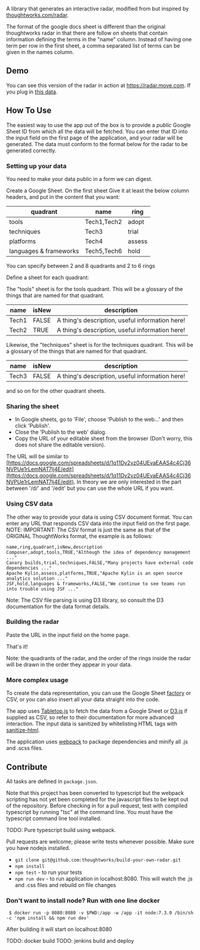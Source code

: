 A library that generates an interactive radar, modified from but inspired by [thoughtworks.com/radar](http://thoughtworks.com/radar).

The format of the google docs sheet is different than the original thoughtworks radar in that there are follow on 
sheets that contain information defining the terms in the "name" column.  Instead of having one term per row
in the first sheet, a comma separated list of terms can be given in the names column. 

## Demo

You can see this version of the radar in action at https://radar.move.com. If you plug in [this data](https://docs.google.com/spreadsheets/d/1q11Dv2vz04UEvaEAAS4c4Cj36NVPUe1rLemNAT7lj4E/edit#gid=2082321659). 

## How To Use

The easiest way to use the app out of the box is to provide a *public* Google Sheet ID from which all the data will be fetched. 
You can enter that ID into the input field on the first page of the application, and your radar will be generated. 
The data must conform to the format below for the radar to be generated correctly.

### Setting up your data

You need to make your data public in a form we can digest.

Create a Google Sheet. On the first sheet Give it at least the below column headers, and put in the content that you want:

| quadrant               | name        | ring     |
|------------------------|-------------|----------|
| tools                  | Tech1,Tech2 | adopt    |
| techniques             | Tech3       | trial    |
| platforms              | Tech4       | assess   |
| languages & frameworks | Tech5,Tech6 | hold     |

You can specify between 2 and 8 quadrants and 2 to 6 rings

Define a sheet for each quadrant:

The "tools" sheet is for the tools quadrant. This will be a glossary of the things that are named for that quadrant.

| name        | isNew    | description
|-------------|----------|-------------------------------------------------|
| Tech1       | FALSE    | A thing's description, useful information here! |
| Tech2       | TRUE     | A thing's description, useful information here! |

Likewise, the "techniques" sheet is for the techniques quadrant. This will be a glossary of the things that are named for that quadrant.

| name        | isNew    | description
|-------------|----------|-------------------------------------------------|
| Tech3       | FALSE    | A thing's description, useful information here! |

and so on for the other quadrant sheets.

### Sharing the sheet

* In Google sheets, go to 'File', choose 'Publish to the web...' and then click 'Publish'.
* Close the 'Publish to the web' dialog.
* Copy the URL of your editable sheet from the browser (Don't worry, this does not share the editable version). 

The URL will be similar to [https://docs.google.com/spreadsheets/d/1q11Dv2vz04UEvaEAAS4c4Cj36NVPUe1rLemNAT7lj4E/edit](https://docs.google.com/spreadsheets/d/1q11Dv2vz04UEvaEAAS4c4Cj36NVPUe1rLemNAT7lj4E/edit). In theory we are only interested in the part between '/d/' and '/edit' but you can use the whole URL if you want.

### Using CSV data
The other way to provide your data is using CSV document format.
You can enter any URL that responds CSV data into the input field on the first page.
NOTE: IMPORTANT: The CSV format is just the same as that of the ORIGINAL ThoughtWorks format, the example is as follows:

```
name,ring,quadrant,isNew,description  
Composer,adopt,tools,TRUE,"Although the idea of dependency management ..."  
Canary builds,trial,techniques,FALSE,"Many projects have external code dependencies ..."  
Apache Kylin,assess,platforms,TRUE,"Apache Kylin is an open source analytics solution ..."  
JSF,hold,languages & frameworks,FALSE,"We continue to see teams run into trouble using JSF ..."  
```

Note: The CSV file parsing is using D3 library, so consult the D3 documentation for the data format details.

### Building the radar

Paste the URL in the input field on the home page.

That's it!

Note: the quadrants of the radar, and the order of the rings inside the radar will be drawn in the order they appear in your data.

### More complex usage

To create the data representation, you can use the Google Sheet [factory](/src/util/factory.js) or CSV, or you can also insert all your data straight into the code.

The app uses [Tabletop.js](https://github.com/jsoma/tabletop) to fetch the data from a Google Sheet or [D3.js](https://d3js.org/) if supplied as CSV, so refer to their documentation for more advanced interaction.  The input data is sanitized by whitelisting HTML tags with [sanitize-html](https://github.com/punkave/sanitize-html).

The application uses [webpack](https://webpack.github.io/) to package dependencies and minify all .js and .scss files.

## Contribute

All tasks are defined in `package.json`.

Note that this project has been converted to typescript but the webpack scripting has not yet been completed for the
javascript files to be kept out of the repository. Before checking in for a pull request, test with compiled typescript by
running "tsc" at the command line. You must have the typescript command line tool installed.

TODO: Pure typescript build using webpack.

Pull requests are welcome; please write tests whenever possible. 
Make sure you have nodejs installed.

- `git clone git@github.com:thoughtworks/build-your-own-radar.git`
- `npm install`
- `npm test` - to run your tests
- `npm run dev` - to run application in localhost:8080. This will watch the .js and .css files and rebuild on file changes

### Don't want to install node? Run with one line docker

     $ docker run -p 8080:8080 -v $PWD:/app -w /app -it node:7.3.0 /bin/sh -c 'npm install && npm run dev'

After building it will start on localhost:8080

TODO: docker build
TODO: jenkins build and deploy